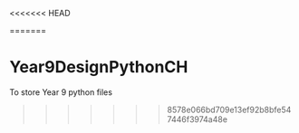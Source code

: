 <<<<<<< HEAD

=======
# Year9DesignPythonCH
To store Year 9 python files
>>>>>>> 8578e066bd709e13ef92b8bfe547446f3974a48e
